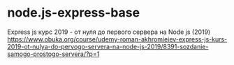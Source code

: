 # node.js-express-base
Express js курс 2019 - от нуля до первого сервера на Node js (2019)
https://www.obuka.org/course/udemy-roman-akhromieiev-express-js-kurs-2019-ot-nulya-do-pervogo-servera-na-node-js-2019/8391-sozdanie-samogo-prostogo-servera/?p=1
